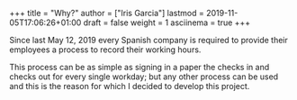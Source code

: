 +++
title = "Why?"
author = ["Iris Garcia"]
lastmod = 2019-11-05T17:06:26+01:00
draft = false
weight = 1
asciinema = true
+++

Since last May 12, 2019 every Spanish company is required to provide
their employees a process to record their working hours.

This process can be as simple as signing in a paper the checks in and
checks out for every single workday; but any other process can be used
and this is the reason for which I decided to develop this project.
